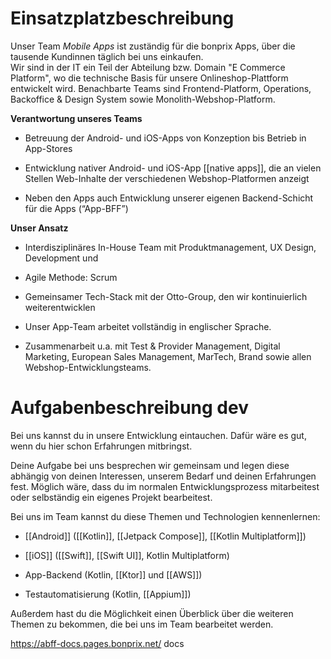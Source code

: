 # Einsatzplatzbeschreibung

Unser Team _Mobile Apps_ ist zuständig für die bonprix Apps, über die tausende Kundinnen täglich bei uns einkaufen.  
Wir sind in der IT ein Teil der Abteilung bzw. Domain "E Commerce Platform", wo die technische Basis für unsere Onlineshop-Plattform entwickelt wird. Benachbarte Teams sind Frontend-Platform, Operations, Backoffice & Design System sowie Monolith-Webshop-Platform.

**Verantwortung unseres Teams**

- Betreuung der Android- und iOS-Apps von Konzeption bis Betrieb in App-Stores
    
- Entwicklung nativer Android- und iOS-App [[native apps]], die an vielen Stellen Web-Inhalte der verschiedenen Webshop-Platformen anzeigt
    
- Neben den Apps auch Entwicklung unserer eigenen Backend-Schicht für die Apps (“App-BFF”)
    

**Unser Ansatz**

- Interdisziplinäres In-House Team mit Produktmanagement, UX Design, Development und
    
- Agile Methode: Scrum
    
- Gemeinsamer Tech-Stack mit der Otto-Group, den wir kontinuierlich weiterentwicklen
    
- Unser App-Team arbeitet vollständig in englischer Sprache.
    
- Zusammenarbeit u.a. mit Test & Provider Management, Digital Marketing, European Sales Management, MarTech, Brand sowie allen Webshop-Entwicklungsteams.
    

# Aufgabenbeschreibung dev

Bei uns kannst du in unsere Entwicklung eintauchen. Dafür wäre es gut, wenn du hier schon Erfahrungen mitbringst.

Deine Aufgabe bei uns besprechen wir gemeinsam und legen diese abhängig von deinen Interessen, unserem Bedarf und deinen Erfahrungen fest. Möglich wäre, dass du im normalen Entwicklungsprozess mitarbeitest oder selbständig ein eigenes Projekt bearbeitest.

Bei uns im Team kannst du diese Themen und Technologien kennenlernen:

- [[Android]] ([[Kotlin]], [[Jetpack Compose]], [[Kotlin Multiplatform]])
    
- [[iOS]] ([[Swift]], [[Swift UI]], Kotlin Multiplatform)
    
- App-Backend (Kotlin, [[Ktor]] und [[AWS]])
    
- Testautomatisierung (Kotlin, [[Appium]])
    

Außerdem hast du die Möglichkeit einen Überblick über die weiteren Themen zu bekommen, die bei uns im Team bearbeitet werden.

https://abff-docs.pages.bonprix.net/
docs